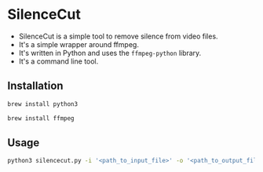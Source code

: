 # SilenceCut

* SilenceCut is a simple tool to remove silence from video files.
* It's a simple wrapper around ffmpeg.
* It's written in Python and uses the `ffmpeg-python` library.
* It's a command line tool.

## Installation

```bash
brew install python3
```

```bash
brew install ffmpeg
```

## Usage

```bash
python3 silencecut.py -i '<path_to_input_file>' -o '<path_to_output_file>'
```
